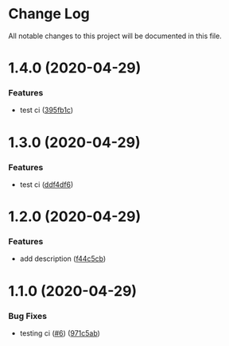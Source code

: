 # Change Log

All notable changes to this project will be documented in this file.

# 1.4.0 (2020-04-29)


### Features

* test ci ([395fb1c](https://github.com/oscar-raig/kikilo-uilib-components/commit/395fb1c8ecb53b668f47424d0398c553b242fe46))



# 1.3.0 (2020-04-29)


### Features

* test ci ([ddf4df6](https://github.com/oscar-raig/kikilo-uilib-components/commit/ddf4df68d77e957d53bbe9b4df8251f44dd5a08b))



# 1.2.0 (2020-04-29)


### Features

* add description ([f44c5cb](https://github.com/oscar-raig/kikilo-uilib-components/commit/f44c5cb02164b6ff1cb57096edf884da903cb0da))



# 1.1.0 (2020-04-29)


### Bug Fixes

* testing ci ([#6](https://github.com/oscar-raig/kikilo-uilib-components/issues/6)) ([971c5ab](https://github.com/oscar-raig/kikilo-uilib-components/commit/971c5ab6a3869dab579f23fbfedb29ecdee2440d))



